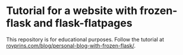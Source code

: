 # Tutorial for a website with frozen-flask and flask-flatpages
This repository is for educational purposes. Follow the tutorial at [royprins.com/blog/personal-blog-with-frozen-flask/](royprins.com/blog/personal-blog-with-frozen-flask/).
